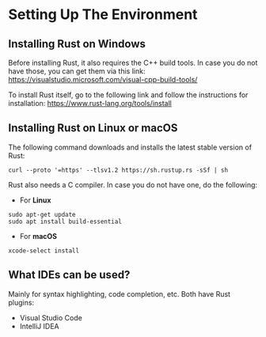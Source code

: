 # Setting Up The Environment

## Installing Rust on Windows

Before installing Rust, it also requires the C++ build tools. In case you do not have those, you can get them via this link: <https://visualstudio.microsoft.com/visual-cpp-build-tools/>

To install Rust itself, go to the following link and follow the instructions for installation: <https://www.rust-lang.org/tools/install>

## Installing Rust on Linux or macOS
The following command downloads and installs the latest stable version of Rust:
```shell
curl --proto '=https' --tlsv1.2 https://sh.rustup.rs -sSf | sh
```
Rust also needs a C compiler. In case you do not have one, do the following:
* For **Linux**
```shell
sudo apt-get update
sudo apt install build-essential
```
* For **macOS**
```shell
xcode-select install
```

## What IDEs can be used?
Mainly for syntax highlighting, code completion, etc. Both have Rust plugins:
* Visual Studio Code
* IntelliJ IDEA